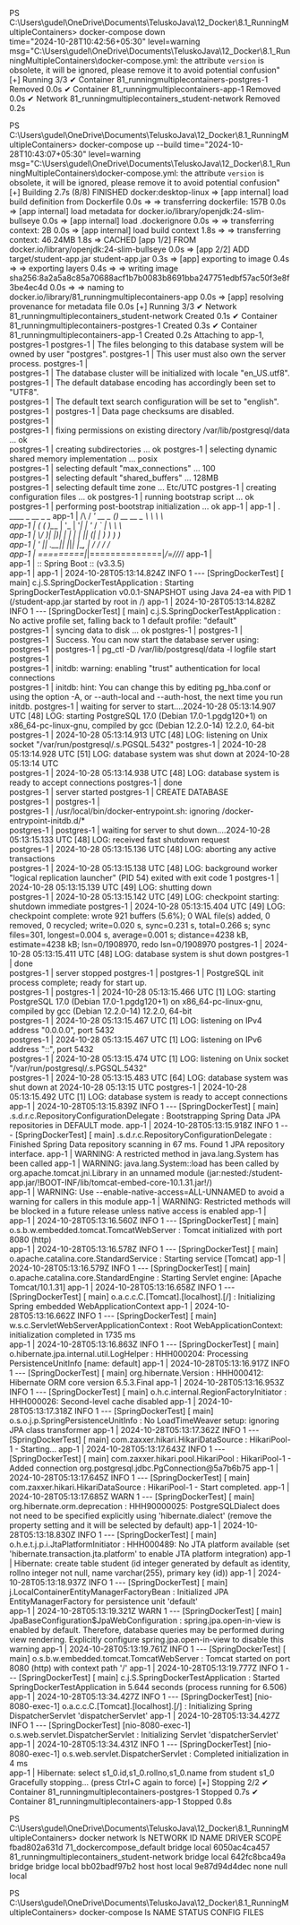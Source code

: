 PS C:\Users\gudel\OneDrive\Documents\TeluskoJava\12_Docker\8.1_RunningMultipleContainers> docker-compose down      
time="2024-10-28T10:42:56+05:30" level=warning msg="C:\\Users\\gudel\\OneDrive\\Documents\\TeluskoJava\\12_Docker\\8.1_RunningMultipleContainers\\docker-compose.yml: the attribute `version` is obsolete, it will be ignored, please remove it to avoid potential confusion"
[+] Running 3/3
 ✔ Container 81_runningmultiplecontainers-postgres-1     Removed                                                                                                               0.0s 
 ✔ Container 81_runningmultiplecontainers-app-1          Removed                                                                                                               0.0s 
 ✔ Network 81_runningmultiplecontainers_student-network  Removed                                                                                                               0.2s 




PS C:\Users\gudel\OneDrive\Documents\TeluskoJava\12_Docker\8.1_RunningMultipleContainers> docker-compose up --build
time="2024-10-28T10:43:07+05:30" level=warning msg="C:\\Users\\gudel\\OneDrive\\Documents\\TeluskoJava\\12_Docker\\8.1_RunningMultipleContainers\\docker-compose.yml: the attribute `version` is obsolete, it will be ignored, please remove it to avoid potential confusion"
[+] Building 2.7s (8/8) FINISHED                                                                                                                               docker:desktop-linux
 => [app internal] load build definition from Dockerfile                                                                                                                       0.0s
 => => transferring dockerfile: 157B                                                                                                                                           0.0s 
 => [app internal] load metadata for docker.io/library/openjdk:24-slim-bullseye                                                                                                0.0s 
 => [app internal] load .dockerignore                                                                                                                                          0.0s 
 => => transferring context: 2B                                                                                                                                                0.0s 
 => [app internal] load build context                                                                                                                                          1.8s 
 => => transferring context: 46.24MB                                                                                                                                           1.8s 
 => CACHED [app 1/2] FROM docker.io/library/openjdk:24-slim-bullseye                                                                                                           0.0s 
 => [app 2/2] ADD target/student-app.jar student-app.jar                                                                                                                       0.3s
 => [app] exporting to image                                                                                                                                                   0.4s
 => => exporting layers                                                                                                                                                        0.4s 
 => => writing image sha256:8a2a5a8c85a70688acf1b7b0083b8691bba247751edbf57ac50f3e8f3be4ec4d                                                                                   0.0s
 => => naming to docker.io/library/81_runningmultiplecontainers-app                                                                                                            0.0s 
 => [app] resolving provenance for metadata file                                                                                                                               0.0s 
[+] Running 3/3
 ✔ Network 81_runningmultiplecontainers_student-network  Created                                                                                                               0.1s 
 ✔ Container 81_runningmultiplecontainers-postgres-1     Created                                                                                                               0.3s 
 ✔ Container 81_runningmultiplecontainers-app-1          Created                                                                                                               0.2s 
Attaching to app-1, postgres-1
postgres-1  | The files belonging to this database system will be owned by user "postgres".
postgres-1  | This user must also own the server process.
postgres-1  |                                                                                                                                                                       
postgres-1  | The database cluster will be initialized with locale "en_US.utf8".
postgres-1  | The default database encoding has accordingly been set to "UTF8".                                                                                                     
postgres-1  | The default text search configuration will be set to "english".                                                                                                       
postgres-1  | 
postgres-1  | Data page checksums are disabled.                                                                                                                                     
postgres-1  |                                                                                                                                                                       
postgres-1  | fixing permissions on existing directory /var/lib/postgresql/data ... ok                                                                                              
postgres-1  | creating subdirectories ... ok
postgres-1  | selecting dynamic shared memory implementation ... posix                                                                                                              
postgres-1  | selecting default "max_connections" ... 100                                                                                                                           
postgres-1  | selecting default "shared_buffers" ... 128MB                                                                                                                          
postgres-1  | selecting default time zone ... Etc/UTC
postgres-1  | creating configuration files ... ok
postgres-1  | running bootstrap script ... ok                                                                                                                                       
postgres-1  | performing post-bootstrap initialization ... ok
app-1       | 
app-1       |   .   ____          _            __ _ _
app-1       |  /\\ / ___'_ __ _ _(_)_ __  __ _ \ \ \ \                                                                                                                              
app-1       | ( ( )\___ | '_ | '_| | '_ \/ _` | \ \ \ \
app-1       |  \\/  ___)| |_)| | | | | || (_| |  ) ) ) )                                                                                                                            
app-1       |   '  |____| .__|_| |_|_| |_\__, | / / / /                                                                                                                             
app-1       |  =========|_|==============|___/=/_/_/_/
app-1       |                                                                                                                                                                       
app-1       |  :: Spring Boot ::                (v3.3.5)                                                                                                                            
app-1       | 
app-1       | 2024-10-28T05:13:14.824Z  INFO 1 --- [SpringDockerTest] [           main] c.j.S.SpringDockerTestApplication        : Starting SpringDockerTestApplication v0.0.1-SNAPSHOT using Java 24-ea with PID 1 (/student-app.jar started by root in /)
app-1       | 2024-10-28T05:13:14.828Z  INFO 1 --- [SpringDockerTest] [           main] c.j.S.SpringDockerTestApplication        : No active profile set, falling back to 1 default profile: "default"                                                                                                                                                                  
postgres-1  | syncing data to disk ... ok
postgres-1  | 
postgres-1  |                                                                                                                                                                       
postgres-1  | Success. You can now start the database server using:                                                                                                                 
postgres-1  | 
postgres-1  |     pg_ctl -D /var/lib/postgresql/data -l logfile start                                                                                                               
postgres-1  |                                                                                                                                                                       
postgres-1  | initdb: warning: enabling "trust" authentication for local connections                                                                                                
postgres-1  | initdb: hint: You can change this by editing pg_hba.conf or using the option -A, or --auth-local and --auth-host, the next time you run initdb.
postgres-1  | waiting for server to start....2024-10-28 05:13:14.907 UTC [48] LOG:  starting PostgreSQL 17.0 (Debian 17.0-1.pgdg120+1) on x86_64-pc-linux-gnu, compiled by gcc (Debian 12.2.0-14) 12.2.0, 64-bit
postgres-1  | 2024-10-28 05:13:14.913 UTC [48] LOG:  listening on Unix socket "/var/run/postgresql/.s.PGSQL.5432"
postgres-1  | 2024-10-28 05:13:14.928 UTC [51] LOG:  database system was shut down at 2024-10-28 05:13:14 UTC                                                                       
postgres-1  | 2024-10-28 05:13:14.938 UTC [48] LOG:  database system is ready to accept connections
postgres-1  |  done                                                                                                                                                                 
postgres-1  | server started
postgres-1  | CREATE DATABASE                                                                                                                                                       
postgres-1  | 
postgres-1  |                                                                                                                                                                       
postgres-1  | /usr/local/bin/docker-entrypoint.sh: ignoring /docker-entrypoint-initdb.d/*                                                                                           
postgres-1  | 
postgres-1  | waiting for server to shut down....2024-10-28 05:13:15.133 UTC [48] LOG:  received fast shutdown request                                                              
postgres-1  | 2024-10-28 05:13:15.136 UTC [48] LOG:  aborting any active transactions                                                                                               
postgres-1  | 2024-10-28 05:13:15.138 UTC [48] LOG:  background worker "logical replication launcher" (PID 54) exited with exit code 1
postgres-1  | 2024-10-28 05:13:15.139 UTC [49] LOG:  shutting down                                                                                                                  
postgres-1  | 2024-10-28 05:13:15.142 UTC [49] LOG:  checkpoint starting: shutdown immediate
postgres-1  | 2024-10-28 05:13:15.404 UTC [49] LOG:  checkpoint complete: wrote 921 buffers (5.6%); 0 WAL file(s) added, 0 removed, 0 recycled; write=0.020 s, sync=0.231 s, total=0.266 s; sync files=301, longest=0.004 s, average=0.001 s; distance=4238 kB, estimate=4238 kB; lsn=0/1908970, redo lsn=0/1908970
postgres-1  | 2024-10-28 05:13:15.411 UTC [48] LOG:  database system is shut down
postgres-1  |  done                                                                                                                                                                 
postgres-1  | server stopped
postgres-1  | 
postgres-1  | PostgreSQL init process complete; ready for start up.                                                                                                                 
postgres-1  | 
postgres-1  | 2024-10-28 05:13:15.466 UTC [1] LOG:  starting PostgreSQL 17.0 (Debian 17.0-1.pgdg120+1) on x86_64-pc-linux-gnu, compiled by gcc (Debian 12.2.0-14) 12.2.0, 64-bit    
postgres-1  | 2024-10-28 05:13:15.467 UTC [1] LOG:  listening on IPv4 address "0.0.0.0", port 5432                                                                                  
postgres-1  | 2024-10-28 05:13:15.467 UTC [1] LOG:  listening on IPv6 address "::", port 5432                                                                                       
postgres-1  | 2024-10-28 05:13:15.474 UTC [1] LOG:  listening on Unix socket "/var/run/postgresql/.s.PGSQL.5432"                                                                    
postgres-1  | 2024-10-28 05:13:15.483 UTC [64] LOG:  database system was shut down at 2024-10-28 05:13:15 UTC
postgres-1  | 2024-10-28 05:13:15.492 UTC [1] LOG:  database system is ready to accept connections                                                                                  
app-1       | 2024-10-28T05:13:15.839Z  INFO 1 --- [SpringDockerTest] [           main] .s.d.r.c.RepositoryConfigurationDelegate : Bootstrapping Spring Data JPA repositories in DEFAULT mode.
app-1       | 2024-10-28T05:13:15.918Z  INFO 1 --- [SpringDockerTest] [           main] .s.d.r.c.RepositoryConfigurationDelegate : Finished Spring Data repository scanning in 67 ms. Found 1 JPA repository interface.
app-1       | WARNING: A restricted method in java.lang.System has been called
app-1       | WARNING: java.lang.System::load has been called by org.apache.tomcat.jni.Library in an unnamed module (jar:nested:/student-app.jar/!BOOT-INF/lib/tomcat-embed-core-10.1.31.jar!/)                                                                                                                                                                         
app-1       | WARNING: Use --enable-native-access=ALL-UNNAMED to avoid a warning for callers in this module
app-1       | WARNING: Restricted methods will be blocked in a future release unless native access is enabled
app-1       |                                                                                                                                                                       
app-1       | 2024-10-28T05:13:16.560Z  INFO 1 --- [SpringDockerTest] [           main] o.s.b.w.embedded.tomcat.TomcatWebServer  : Tomcat initialized with port 8080 (http)         
app-1       | 2024-10-28T05:13:16.578Z  INFO 1 --- [SpringDockerTest] [           main] o.apache.catalina.core.StandardService   : Starting service [Tomcat]
app-1       | 2024-10-28T05:13:16.579Z  INFO 1 --- [SpringDockerTest] [           main] o.apache.catalina.core.StandardEngine    : Starting Servlet engine: [Apache Tomcat/10.1.31]
app-1       | 2024-10-28T05:13:16.658Z  INFO 1 --- [SpringDockerTest] [           main] o.a.c.c.C.[Tomcat].[localhost].[/]       : Initializing Spring embedded WebApplicationContext
app-1       | 2024-10-28T05:13:16.662Z  INFO 1 --- [SpringDockerTest] [           main] w.s.c.ServletWebServerApplicationContext : Root WebApplicationContext: initialization completed in 1735 ms                                                                                                                                                                      
app-1       | 2024-10-28T05:13:16.863Z  INFO 1 --- [SpringDockerTest] [           main] o.hibernate.jpa.internal.util.LogHelper  : HHH000204: Processing PersistenceUnitInfo [name: default]
app-1       | 2024-10-28T05:13:16.917Z  INFO 1 --- [SpringDockerTest] [           main] org.hibernate.Version                    : HHH000412: Hibernate ORM core version 6.5.3.Final
app-1       | 2024-10-28T05:13:16.953Z  INFO 1 --- [SpringDockerTest] [           main] o.h.c.internal.RegionFactoryInitiator    : HHH000026: Second-level cache disabled
app-1       | 2024-10-28T05:13:17.318Z  INFO 1 --- [SpringDockerTest] [           main] o.s.o.j.p.SpringPersistenceUnitInfo      : No LoadTimeWeaver setup: ignoring JPA class transformer
app-1       | 2024-10-28T05:13:17.362Z  INFO 1 --- [SpringDockerTest] [           main] com.zaxxer.hikari.HikariDataSource       : HikariPool-1 - Starting...
app-1       | 2024-10-28T05:13:17.643Z  INFO 1 --- [SpringDockerTest] [           main] com.zaxxer.hikari.pool.HikariPool        : HikariPool-1 - Added connection org.postgresql.jdbc.PgConnection@5a7b6b75
app-1       | 2024-10-28T05:13:17.645Z  INFO 1 --- [SpringDockerTest] [           main] com.zaxxer.hikari.HikariDataSource       : HikariPool-1 - Start completed.
app-1       | 2024-10-28T05:13:17.685Z  WARN 1 --- [SpringDockerTest] [           main] org.hibernate.orm.deprecation            : HHH90000025: PostgreSQLDialect does not need to be specified explicitly using 'hibernate.dialect' (remove the property setting and it will be selected by default)
app-1       | 2024-10-28T05:13:18.830Z  INFO 1 --- [SpringDockerTest] [           main] o.h.e.t.j.p.i.JtaPlatformInitiator       : HHH000489: No JTA platform available (set 'hibernate.transaction.jta.platform' to enable JTA platform integration)
app-1       | Hibernate: create table student (id integer generated by default as identity, rollno integer not null, name varchar(255), primary key (id))
app-1       | 2024-10-28T05:13:18.937Z  INFO 1 --- [SpringDockerTest] [           main] j.LocalContainerEntityManagerFactoryBean : Initialized JPA EntityManagerFactory for persistence unit 'default'                                                                                                                                                                  
app-1       | 2024-10-28T05:13:19.321Z  WARN 1 --- [SpringDockerTest] [           main] JpaBaseConfiguration$JpaWebConfiguration : spring.jpa.open-in-view is enabled by default. Therefore, database queries may be performed during view rendering. Explicitly configure spring.jpa.open-in-view to disable this warning
app-1       | 2024-10-28T05:13:19.761Z  INFO 1 --- [SpringDockerTest] [           main] o.s.b.w.embedded.tomcat.TomcatWebServer  : Tomcat started on port 8080 (http) with context path '/'
app-1       | 2024-10-28T05:13:19.777Z  INFO 1 --- [SpringDockerTest] [           main] c.j.S.SpringDockerTestApplication        : Started SpringDockerTestApplication in 5.644 seconds (process running for 6.506)                                                                                                                                                     
app-1       | 2024-10-28T05:13:34.427Z  INFO 1 --- [SpringDockerTest] [nio-8080-exec-1] o.a.c.c.C.[Tomcat].[localhost].[/]       : Initializing Spring DispatcherServlet 'dispatcherServlet'
app-1       | 2024-10-28T05:13:34.427Z  INFO 1 --- [SpringDockerTest] [nio-8080-exec-1] o.s.web.servlet.DispatcherServlet        : Initializing Servlet 'dispatcherServlet'
app-1       | 2024-10-28T05:13:34.431Z  INFO 1 --- [SpringDockerTest] [nio-8080-exec-1] o.s.web.servlet.DispatcherServlet        : Completed initialization in 4 ms                 
app-1       | Hibernate: select s1_0.id,s1_0.rollno,s1_0.name from student s1_0
Gracefully stopping... (press Ctrl+C again to force)
[+] Stopping 2/2
 ✔ Container 81_runningmultiplecontainers-postgres-1  Stopped                                                                                                                  0.7s 
 ✔ Container 81_runningmultiplecontainers-app-1       Stopped                                                                                                                  0.8s 



PS C:\Users\gudel\OneDrive\Documents\TeluskoJava\12_Docker\8.1_RunningMultipleContainers> docker network ls
NETWORK ID     NAME                                           DRIVER    SCOPE
fbad802a631d   71_dockercompose_default                       bridge    local
6050ac4ca457   81_runningmultiplecontainers_student-network   bridge    local
642fc8bca49a   bridge                                         bridge    local
bb02badf97b2   host                                           host      local
9e87d94d4dec   none                                           null      local

PS C:\Users\gudel\OneDrive\Documents\TeluskoJava\12_Docker\8.1_RunningMultipleContainers> docker-compose ls
NAME                STATUS              CONFIG FILES



